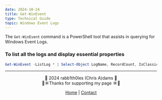 ```yaml
---
date: 2024-10-24
title: Get-WinEvent
type: Technical Guide
topic: Windows Event Logs
---
```


The `Get-WinEvent` command is a PowerShell tool that assists in querying for Windows Event Logs.

### To list all the logs and display essential properties
```Powershell
Get-WinEvent -ListLog * | Select-Object LogName, RecordCount, IsClassicLog, IsClassicLog, IsEnabled, LogMode, LogType | Format-Table -Autosize
```

---
<div style="text-align: center;">
	<div class="gradient-text">👾 2024 rabb1th0les (Chris A)dams 👾</div> 
	🌴☀Thanks for supporting my page ☀🌴
	<nav>
		<ul style="list-style: none; padding: 0;">
			<div style="text-align: center;">
				<li><a href="index.html">Home</a> | <a href="Contact.html">Contact</a></li>
			</div>
		</ul>
	</nav>	
</div>